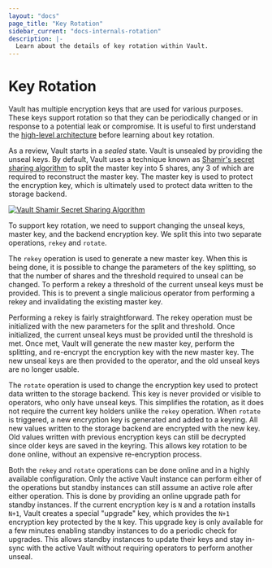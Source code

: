 ```yaml
---
layout: "docs"
page_title: "Key Rotation"
sidebar_current: "docs-internals-rotation"
description: |-
  Learn about the details of key rotation within Vault.
---
```


# Key Rotation

Vault has multiple encryption keys that are used for various purposes. These keys support
rotation so that they can be periodically changed or in response to a potential leak or
compromise. It is useful to first understand the
[high-level architecture](/docs/internals/architecture.html) before learning about key rotation.

As a review, Vault starts in a _sealed_ state. Vault is unsealed by providing the unseal keys.
By default, Vault uses a technique known as [Shamir's secret sharing algorithm](https://en.wikipedia.org/wiki/Shamir's_Secret_Sharing)
to split the master key into 5 shares, any 3 of which are required to reconstruct the master
key. The master key is used to protect the encryption key, which is ultimately used to protect
data written to the storage backend.

[![Vault Shamir Secret Sharing Algorithm](/img/vault-shamir-secret-sharing.svg)](/img/vault-shamir-secret-sharing.svg)

To support key rotation, we need to support changing the unseal keys, master key, and the
backend encryption key. We split this into two separate operations, `rekey` and `rotate`.

The `rekey` operation is used to generate a new master key. When this is being done,
it is possible to change the parameters of the key splitting, so that the number of shares
and the threshold required to unseal can be changed. To perform a rekey a threshold of the
current unseal keys must be provided. This is to prevent a single malicious operator from
performing a rekey and invalidating the existing master key.

Performing a rekey is fairly straightforward. The rekey operation must be initialized with
the new parameters for the split and threshold. Once initialized, the current unseal keys
must be provided until the threshold is met. Once met, Vault will generate the new master
key, perform the splitting, and re-encrypt the encryption key with the new master key.
The new unseal keys are then provided to the operator, and the old unseal keys are no
longer usable.

The `rotate` operation is used to change the encryption key used to protect data written
to the storage backend. This key is never provided or visible to operators, who only
have unseal keys. This simplifies the rotation, as it does not require the current key
holders unlike the `rekey` operation. When `rotate` is triggered, a new encryption key
is generated and added to a keyring. All new values written to the storage backend are
encrypted with the new key. Old values written with previous encryption keys can still
be decrypted since older keys are saved in the keyring. This allows key rotation to be
done online, without an expensive re-encryption process.

Both the `rekey` and `rotate` operations can be done online and in a highly available
configuration. Only the active Vault instance can perform either of the operations
but standby instances can still assume an active role after either operation. This is
done by providing an online upgrade path for standby instances. If the current encryption
key is `N` and a rotation installs `N+1`, Vault creates a special "upgrade" key, which
provides the `N+1` encryption key protected by the `N` key. This upgrade key is only available
for a few minutes enabling standby instances to do a periodic check for upgrades.
This allows standby instances to update their keys and stay in-sync with the active Vault
without requiring operators to perform another unseal.

